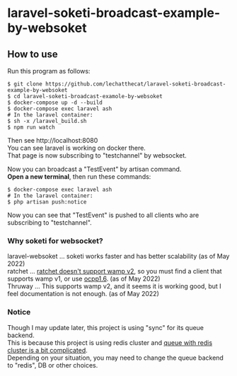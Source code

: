 # laravel-soketi-broadcast-example-by-websoket
## How to use
Run this program as follows:
```
$ git clone https://github.com/lechatthecat/laravel-soketi-broadcast-example-by-websoket
$ cd laravel-soketi-broadcast-examole-by-websoket
$ docker-compose up -d --build
$ docker-compose exec laravel ash
# In the laravel container:
$ sh -x /laravel_build.sh
$ npm run watch
```
Then see http://localhost:8080  
You can see laravel is working on docker there.  
That page is now subscribing to "testchannel" by websocket.  
  
Now you can broadcast a "TestEvent" by artisan command.  
**Open a new terminal**, then run these commands:
```
$ docker-compose exec laravel ash
# In the laravel container:
$ php artisan push:notice
```
Now you can see that "TestEvent" is pushed to all clients who are subscribing to "testchannel".

### Why soketi for websocket?
laravel-websoket ... soketi works faster and has better scalability (as of May 2022)  
ratchet ... [ratchet doesn't support wamp v2](https://github.com/ratchetphp/Ratchet/issues/168#issuecomment-55339203), so you must find a client that supports wamp v1, or use [ocpp1.6](https://github.com/ratchetphp/Ratchet/issues/717). (as of May 2022)  
Thruway ... This supports wamp v2, and it seems it is working good, but I feel documentation is not enough. (as of May 2022)  

### Notice
Though I may update later, this project is using "sync" for its queue backend.  
This is because this project is using redis cluster and [queue with redis cluster is a bit complicated](https://stackoverflow.com/questions/41091103/laravel-predis-redis-cluster-moved-no-connection-to-127-0-0-16379).  
Depending on your situation, you may need to change the queue backend to "redis", DB or other choices.
